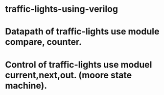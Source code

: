 # traffic-lights-using-verilog
# Datapath of traffic-lights use module compare, counter.
# Control of traffic-lights use moduel current,next,out. (moore state machine).
#
#
#
